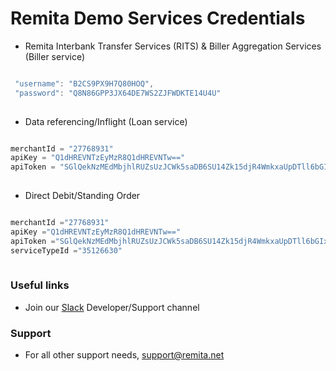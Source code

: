 # Remita Demo Services Credentials

* Remita Interbank Transfer Services (RITS) & Biller Aggregation Services (Biller service) 
```java

 "username": "B2CS9PX9H7Q80HOQ",
 "password": "Q8N86GPP3JX64DE7WS2ZJFWDKTE14U4U"
	
```

* Data referencing/Inflight (Loan service) 
```java

merchantId = "27768931"
apiKey = "Q1dHREVNTzEyMzR8Q1dHREVNTw=="
apiToken = "SGlQekNzMEdMbjhlRUZsUzJCWk5saDB6SU14Zk15djR4WmkxaUpDTll6bGIxRCs4UkVvaGhnPT0="
	
```

* Direct Debit/Standing Order 
```java

merchantId ="27768931"
apiKey ="Q1dHREVNTzEyMzR8Q1dHREVNTw=="
apiToken ="SGlQekNzMEdMbjhlRUZsUzJCWk5saDB6SU14Zk15djR4WmkxaUpDTll6bGIxRCs4UkVvaGhnPT0="
serviceTypeId ="35126630"
	
```


### Useful links
* Join our [Slack](http://bit.ly/RemitaDevSlack) Developer/Support channel
    
### Support
- For all other support needs, support@remita.net

